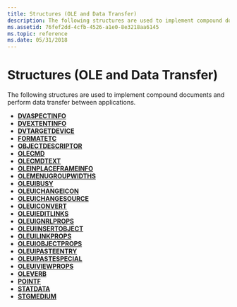 ```yaml
---
title: Structures (OLE and Data Transfer)
description: The following structures are used to implement compound documents and perform data transfer between applications.
ms.assetid: 76fef2dd-4cfb-4526-a1e0-8e3218aa6145
ms.topic: reference
ms.date: 05/31/2018
---
```


# Structures (OLE and Data Transfer)

The following structures are used to implement compound documents and perform data transfer between applications.

-   [**DVASPECTINFO**](/windows/win32/api/ocidl/ne-ocidl-dvaspectinfoflag)
-   [**DVEXTENTINFO**](/windows/win32/api/ocidl/ns-ocidl-dvextentinfo)
-   [**DVTARGETDEVICE**](/windows/win32/api/objidl/ns-objidl-dvtargetdevice)
-   [**FORMATETC**](/windows/desktop/api/ObjIdl/nn-objidl-ienumformatetc)
-   [**OBJECTDESCRIPTOR**](/windows/win32/api/oleidl/ns-oleidl-objectdescriptor)
-   [**OLECMD**](/windows/desktop/api/DocObj/ns-docobj-olecmd)
-   [**OLECMDTEXT**](/windows/desktop/api/DocObj/ns-docobj-olecmdtext)
-   [**OLEINPLACEFRAMEINFO**](/windows/win32/api/oleidl/ns-oleidl-oleinplaceframeinfo)
-   [**OLEMENUGROUPWIDTHS**](/windows/win32/api/oleidl/ns-oleidl-olemenugroupwidths)
-   [**OLEUIBUSY**](/windows/win32/api/oledlg/ns-oledlg-oleuibusya)
-   [**OLEUICHANGEICON**](/windows/win32/api/oledlg/nf-oledlg-oleuichangeicona)
-   [**OLEUICHANGESOURCE**](/windows/win32/api/oledlg/ns-oledlg-oleuichangesourcea)
-   [**OLEUICONVERT**](/windows/win32/api/oledlg/ns-oledlg-oleuiconverta)
-   [**OLEUIEDITLINKS**](/windows/win32/api/oledlg/ns-oledlg-oleuieditlinksa)
-   [**OLEUIGNRLPROPS**](/windows/win32/api/oledlg/ns-oledlg-oleuignrlpropsa)
-   [**OLEUIINSERTOBJECT**](/windows/win32/api/oledlg/ns-oledlg-oleuiinsertobjecta)
-   [**OLEUILINKPROPS**](/windows/win32/api/oledlg/ns-oledlg-oleuilinkpropsa)
-   [**OLEUIOBJECTPROPS**](/windows/win32/api/oledlg/ns-oledlg-oleuiobjectpropsa)
-   [**OLEUIPASTEENTRY**](/windows/win32/api/oledlg/ns-oledlg-oleuipasteentrya)
-   [**OLEUIPASTESPECIAL**](/windows/win32/api/oledlg/ns-oledlg-oleuipastespeciala)
-   [**OLEUIVIEWPROPS**](/windows/win32/api/oledlg/ns-oledlg-oleuiviewpropsa)
-   [**OLEVERB**](/windows/win32/api/oleidl/ne-oleidl-oleverbattrib)
-   [**POINTF**](/windows/win32/api/ocidl/ns-ocidl-pointf)
-   [**STATDATA**](/windows/desktop/api/ObjIdl/nn-objidl-ienumstatdata)
-   [**STGMEDIUM**](/windows/win32/api/objidl/ns-objidl-ustgmedium-r1)

 

 




